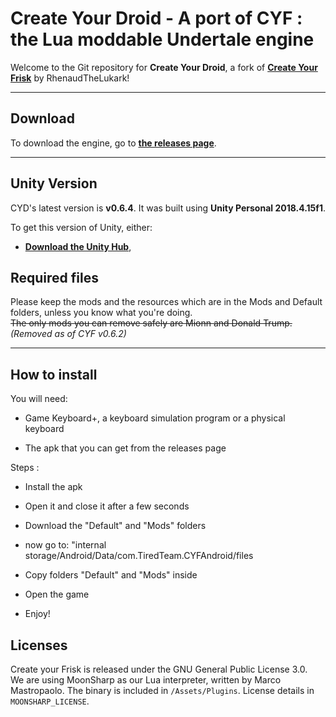 # Create Your Droid - A port of CYF : the Lua moddable Undertale engine

Welcome to the Git repository for **Create Your Droid**, a fork of [**Create Your Frisk**](www.github.com/RhenaudTheLukark/CreateYourFrisk) by RhenaudTheLukark!



***

## Download

To download the engine, go to [**the releases page**]().

***

## Unity Version

CYD's latest version is **v0.6.4**. It was built using **Unity Personal 2018.4.15f1**.

To get this version of Unity, either:

* [**Download the Unity Hub**](https://unity3d.com/get-unity/download),  

## Required files

Please keep the mods and the resources which are in the Mods and Default folders, unless you know what you're doing.  
~~The only mods you can remove safely are Mionn and Donald Trump.~~ *(Removed as of CYF v0.6.2)*

***
## How to install
You will need:

- Game Keyboard+, a keyboard simulation program or a physical keyboard

- The apk that you can get from the releases page 

Steps : 

- Install the apk

- Open it and close it after a few seconds 

- Download the "Default" and "Mods" folders

- now go to:  "internal storage/Android/Data/com.TiredTeam.CYFAndroid/files

- Copy folders "Default" and "Mods" inside

- Open the game

- Enjoy!

## Licenses

Create your Frisk is released under the GNU General Public License 3.0.  
We are using MoonSharp as our Lua interpreter, written by Marco Mastropaolo. The binary is included in `/Assets/Plugins`. License details in `MOONSHARP_LICENSE`.
